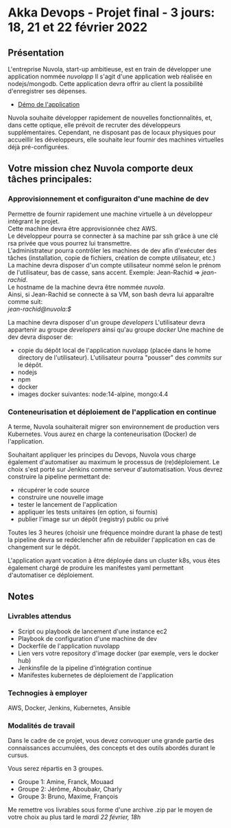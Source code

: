# Akka Devops - Projet final - 3 jours: 18, 21 et 22 février 2022
## Présentation
L'entreprise Nuvola, start-up ambitieuse, est en train de développer une application nommée *nuvolapp* 
Il s'agit d'une application web réalisée en nodejs/mongodb. 
Cette application devra offrir au client la possibilité d'enregistrer ses dépenses. 

- [Démo de l'application](http://51.255.50.87:4000)

Nuvola souhaite développer rapidement de nouvelles fonctionnalités, et, dans cette optique, elle prévoit de recruter des développeurs supplémentaires. 
Cependant, ne disposant pas de locaux physiques pour accueillir les développeurs, 
elle souhaite leur fournir des machines virtuelles déjà pré-configurées.

## Votre mission chez Nuvola comporte deux tâches principales:

### Approvisionnement et configuraiton d'une machine de dev
Permettre de fournir rapidement une machine virtuelle à un développeur intégrant le projet.  
Cette machine devra être approvisionnée chez AWS.  
Le développeur pourra se connecter à sa machine par ssh grâce à une clé rsa privée que vous pourrez lui transmettre.  
L'administrateur pourra contrôler les machines de dev afin d'exécuter des tâches (installation, copie de fichiers, création de compte utilisateur, etc.)   
La machine devra disposer d'un compte utilisateur nommé selon le prénom de l'utilisateur, bas de casse, sans accent. Exemple: Jean-Rachid => *jean-rachid*.  
Le hostname de la machine devra être nommée *nuvola*.  
Ainsi, si Jean-Rachid se connecte à sa VM, son bash devra lui apparaître comme suit:  
*jean-rachid@nuvola:$*  

La machine devra disposer d'un groupe *developers* 
L'utilisateur devra appartenir au groupe *developers* ainsi qu'au groupe *docker* 
Une machine de dev devra disposer de: 
- copie du dépôt local de l'application nuvolapp (placée dans le home directory de l'utilisateur). L'utilisateur pourra "pousser" des _commits_ sur le dépôt.
- nodejs
- npm
- docker
- images docker suivantes: node:14-alpine, mongo:4.4

### Conteneurisation et déploiement de l'application en continue
A terme, Nuvola souhaiterait migrer son environnement de production vers Kubernetes. 
Vous aurez en charge la conteneurisation (Docker) de l'application. 

Souhaitant appliquer les principes du Devops, Nuvola vous charge également d'automatiser au maximum
le processus de (re)déploiement. 
Le choix s'est porté sur Jenkins comme serveur d'automatisation. 
Vous devrez construire la pipeline permettant de: 
- récupérer le code source
- construire une nouvelle image
- tester le lancement de l'application
- appliquer les tests unitaires (en option, si fournis)
- publier l'image sur un dépôt (registry) public ou privé

Toutes les 3 heures (choisir une fréquence moindre durant la phase de test) la pipeline devra se redéclencher afin de rebuilder l'application en cas de changement sur le dépôt.  

L'application ayant vocation à être déployée dans un cluster k8s, vous êtes également chargé de produire les manifestes yaml permettant d'automatiser ce déploiement.


## Notes

### Livrables attendus
- Script ou playbook de lancement d'une instance ec2
- Playbook de configuration d'une machine de dev
- Dockerfile de l'application nuvolapp
- Lien vers votre repository d'image docker (par exemple, vers le docker hub)
- Jenkinsfile de la pipeline d'intégration continue
- Manifestes kubernetes de déploiement de l'application

### Technogies à employer
AWS, Docker, Jenkins, Kubernetes, Ansible

### Modalités de travail
Dans le cadre de ce projet, vous devez convoquer une grande partie des connaissances accumulées, des concepts et des outils abordés durant le cursus.

Vous serez répartis en 3 groupes.

- Groupe 1: Amine, Franck, Mouaad
- Groupe 2: Jérôme, Aboubakr, Charly
- Groupe 3: Bruno, Maxime, François  

  
 Me remettre vos livrables sous forme d'une archive .zip par le moyen de votre choix au plus tard le *mardi 22 février, 18h* 
